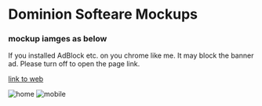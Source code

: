 # Dominion Softeare Mockups

### mockup iamges as below

If you installed AdBlock etc. on you chrome like me. It may block the banner ad. Please turn off to open the page  link.

[link to web](http://www.webdeveloperchao.com/mockup-dominion/)

![home](https://user-images.githubusercontent.com/20290257/39500434-86c28898-4e08-11e8-9f6d-167d6e20e8ca.png)
![mobile](https://user-images.githubusercontent.com/20290257/39500438-90156e7e-4e08-11e8-9354-22b131fa6f43.png)
